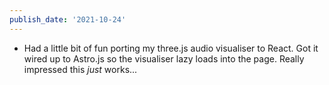 ```yaml
---
publish_date: '2021-10-24'
---
```

- Had a little bit of fun porting my three.js audio visualiser to React. Got it wired up to Astro.js so the visualiser lazy loads into the page. Really impressed this _just_ works...
